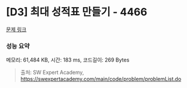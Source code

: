 # [D3] 최대 성적표 만들기 - 4466 

[문제 링크](https://swexpertacademy.com/main/code/problem/problemDetail.do?contestProbId=AWOUfCJ6qVMDFAWg) 

### 성능 요약

메모리: 61,484 KB, 시간: 183 ms, 코드길이: 269 Bytes



> 출처: SW Expert Academy, https://swexpertacademy.com/main/code/problem/problemList.do